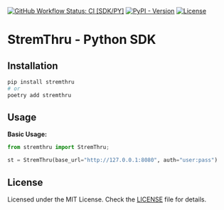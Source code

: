 [![GitHub Workflow Status: CI [SDK/PY]](https://img.shields.io/github/actions/workflow/status/SillyHippy/stremthru/ci-sdk-py.yml?branch=main&label=CI%20%5BSDK%2FPY%5D&style=for-the-badge)](https://github.com/SillyHippy/stremthru/actions/workflows/ci-sdk-py.yml)
[![PyPI - Version](https://img.shields.io/pypi/v/stremthru?style=for-the-badge)](https://pypi.org/project/stremthru/)
[![License](https://img.shields.io/github/license/SillyHippy/stremthru?style=for-the-badge)](https://github.com/SillyHippy/stremthru/blob/main/sdk/py/LICENSE)

# StremThru - Python SDK

## Installation

```sh
pip install stremthru
# or
poetry add stremthru
```

## Usage

**Basic Usage:**

```py
from stremthru import StremThru;

st = StremThru(base_url="http://127.0.0.1:8080", auth="user:pass")
```

## License

Licensed under the MIT License. Check the [LICENSE](./LICENSE) file for details.
